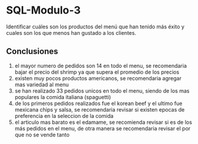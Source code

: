# SQL-Modulo-3
Identificar cuáles son los productos del menú que han tenido más éxito y cuales son los que
 menos han gustado a los clientes.
 
## Conclusiones
1. el mayor numero de pedidos son 14 en todo el menu, se recomendaria bajar el precio del shrimp ya que supera el promedio de los precios
2. existen muy pocos productos americanos, se recomendaria agregar mas variedad al menu
3. se han realizado 33 pedidos unicos en todo el menu, siendo de los mas populares la comida italiana (spaguetti)
4. de los primeros pedidos realizados fue el korean beef y el ultimo fue mexicana chips y salsa, se recomendaria revisar si existen epocas de preferencia en la seleccion de la comida
5. el articulo mas barato es el edamame, se recomienda revisar si es de los más pedidos en el menu, de otra manera se recomendaria revisar el por que no se vende tanto
